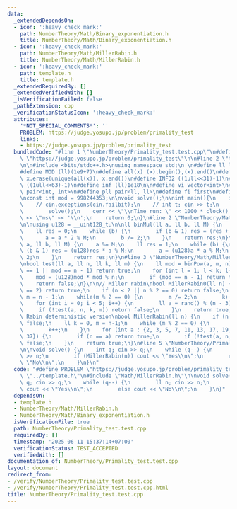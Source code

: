 ```yaml
---
data:
  _extendedDependsOn:
  - icon: ':heavy_check_mark:'
    path: NumberTheory/Math/Binary_exponentiation.h
    title: NumberTheory/Math/Binary_exponentiation.h
  - icon: ':heavy_check_mark:'
    path: NumberTheory/Math/MillerRabin.h
    title: NumberTheory/Math/MillerRabin.h
  - icon: ':heavy_check_mark:'
    path: template.h
    title: template.h
  _extendedRequiredBy: []
  _extendedVerifiedWith: []
  _isVerificationFailed: false
  _pathExtension: cpp
  _verificationStatusIcon: ':heavy_check_mark:'
  attributes:
    '*NOT_SPECIAL_COMMENTS*': ''
    PROBLEM: https://judge.yosupo.jp/problem/primality_test
    links:
    - https://judge.yosupo.jp/problem/primality_test
  bundledCode: "#line 1 \"NumberTheory/Primality_test.test.cpp\"\n#define PROBLEM\
    \ \"https://judge.yosupo.jp/problem/primality_test\"\n\n#line 2 \"template.h\"\
    \n\n#include <bits/stdc++.h>\nusing namespace std;\n \n#define ll long long\n\
    #define MOD (ll)(1e9+7)\n#define all(x) (x).begin(),(x).end()\n#define unique(x)\
    \ x.erase(unique(all(x)), x.end())\n#define INF32 ((1ull<<31)-1)\n#define INF64\
    \ ((1ull<<63)-1)\n#define inf (ll)1e18\n\n#define vi vector<int>\n#define pii\
    \ pair<int, int>\n#define pll pair<ll, ll>\n#define fi first\n#define se second\n\
    \nconst int mod = 998244353;\n\nvoid solve();\n\nint main(){\n    ios_base::sync_with_stdio(false);cin.tie(NULL);\n\
    \    // cin.exceptions(cin.failbit);\n    // int t; cin >> t;\n    // while(t--)\n\
    \        solve();\n    cerr << \"\\nTime run: \" << 1000 * clock() / CLOCKS_PER_SEC\
    \ << \"ms\" << '\\n';\n    return 0;\n}\n#line 2 \"NumberTheory/Math/Binary_exponentiation.h\"\
    \n\nusing u128 = __uint128_t;\n\nll binMul(ll a, ll b, ll M) {\n    a = a % M;\n\
    \    ll res = 0;\n    while (b) {\n        if (b & 1) res = (res + a) % M;\n \
    \       a = a * 2 % M;\n        b /= 2;\n    }\n    return res;\n}\n\nll binPow(ll\
    \ a, ll b, ll M) {\n    a %= M;\n    ll res = 1;\n    while (b) {\n        if\
    \ (b & 1) res = (u128)res * a % M;\n        a = (u128)a * a % M;\n        b /=\
    \ 2;\n    }\n    return res;\n}\n#line 3 \"NumberTheory/Math/MillerRabin.h\"\n\
    \nbool test(ll a, ll n, ll k, ll m) {\n    ll mod = binPow(a, m, n);\n    if (mod\
    \ == 1 || mod == n - 1) return true;\n    for (int l = 1; l < k; l++) {\n    \
    \    mod = (u128)mod * mod % n;\n        if (mod == n - 1) return true;\n    }\n\
    \    return false;\n}\n\n// Miller rabin\nbool MillerRabin0(ll n) {\n    if (n\
    \ == 2) return true;\n    if (n < 2 || n % 2 == 0) return false;\n    ll k = 0,\
    \ m = n - 1;\n    while(m % 2 == 0) {\n        m /= 2;\n        k++;\n    }\n\
    \    for (int i = 0; i < 5; i++) {\n        ll a = rand() % (n - 3) + 2;\n   \
    \     if (!test(a, n, k, m)) return false;\n    }\n    return true;\n}\n\n// Miller\
    \ Rabin deterministic version\nbool MillerRabin(ll n) {\n    if (n <= 1) return\
    \ false;\n    ll k = 0, m = n-1;\n    while (m % 2 == 0) {\n        m /= 2;\n\
    \        k++;\n    }\n    for (int a : {2, 3, 5, 7, 11, 13, 17, 19, 23, 29, 31,\
    \ 37}) {\n        if (n == a) return true;\n        if (!test(a, n, k, m)) return\
    \ false;\n    }\n    return true;\n}\n#line 5 \"NumberTheory/Primality_test.test.cpp\"\
    \n\nvoid solve() {\n    int q; cin >> q;\n    while (q--) {\n        ll n; cin\
    \ >> n;\n        if (MillerRabin(n)) cout << \"Yes\\n\";\n        else cout <<\
    \ \"No\\n\";\n    }\n}\n"
  code: "#define PROBLEM \"https://judge.yosupo.jp/problem/primality_test\"\n\n#include\
    \ \"../template.h\"\n#include \"Math/MillerRabin.h\"\n\nvoid solve() {\n    int\
    \ q; cin >> q;\n    while (q--) {\n        ll n; cin >> n;\n        if (MillerRabin(n))\
    \ cout << \"Yes\\n\";\n        else cout << \"No\\n\";\n    }\n}"
  dependsOn:
  - template.h
  - NumberTheory/Math/MillerRabin.h
  - NumberTheory/Math/Binary_exponentiation.h
  isVerificationFile: true
  path: NumberTheory/Primality_test.test.cpp
  requiredBy: []
  timestamp: '2025-06-11 15:37:14+07:00'
  verificationStatus: TEST_ACCEPTED
  verifiedWith: []
documentation_of: NumberTheory/Primality_test.test.cpp
layout: document
redirect_from:
- /verify/NumberTheory/Primality_test.test.cpp
- /verify/NumberTheory/Primality_test.test.cpp.html
title: NumberTheory/Primality_test.test.cpp
---
```

